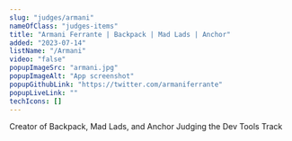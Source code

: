 ```yaml
---
slug: "judges/armani"
nameOfClass: "judges-items"
title: "Armani Ferrante | Backpack | Mad Lads | Anchor"
added: "2023-07-14"
listName: "/Armani"
video: "false"
popupImageSrc: "armani.jpg"
popupImageAlt: "App screenshot"
popupGithubLink: "https://twitter.com/armaniferrante"
popupLiveLink: ""
techIcons: []
---
```


Creator of Backpack, Mad Lads, and Anchor
Judging the Dev Tools Track
